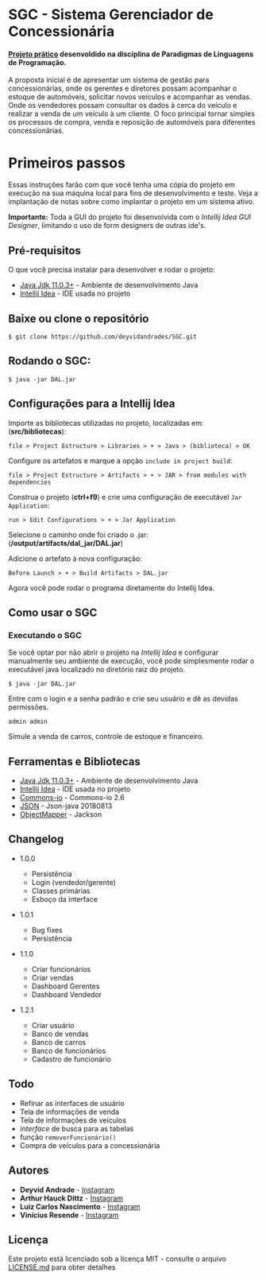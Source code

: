 
# SGC - Sistema Gerenciador de Concessionária
#### [Projeto prático](https://github.com/deyvidandrades/SGC) desenvoldido na disciplina de Paradigmas de Linguagens de Programação.

A proposta inicial é de apresentar um sistema de gestão para concessionárias, onde os gerentes e diretores possam acompanhar o estoque de automóveis, solicitar novos veículos e acompanhar as vendas. Onde os vendedores possam consultar os dados à cerca do veículo e realizar a venda de um veículo à um cliente. O foco principal tornar simples os processos de compra, venda e reposição de automóveis para diferentes concessionárias.

# Primeiros passos

Essas instruções farão com que você tenha uma cópia do projeto em execução na sua máquina local para fins de desenvolvimento e teste. Veja a implantação de notas sobre como implantar o projeto em um sistema ativo.

**Importante:** Toda a GUI do projeto foi desenvolvida com o *Intellij Idea GUI Designer*, limitando o uso de form designers de outras ide's.

## Pré-requisitos

O que você precisa instalar para desenvolver e rodar o projeto:
* [Java Jdk 11.0.3+](https://www.oracle.com/technetwork/pt/java/javase/downloads/jdk8-downloads-2133151.html) - Ambiente de desenvolvimento Java
* [Intellij Idea](https://www.jetbrains.com/idea/download/) - IDE usada no projeto




## Baixe ou clone o repositório
```
$ git clone https://github.com/deyvidandrades/SGC.git
```
## Rodando o SGC:
```
$ java -jar DAL.jar
```

## Configurações para a Intellij Idea

Importe as bibliotecas utilizadas no projeto, localizadas em: (**src/bibliotecas**):
```
file > Project Estructure > Libraries > + > Java > (biblioteca) > OK
```

Configure os artefatos e marque a opção `include in project build`:
```
file > Project Estructure > Artifacts > + > JAR > from modules with dependencies
```
Construa o projeto (**ctrl+f9**) e crie uma configuração de executável `Jar Application`:
```
run > Edit Configurations > + > Jar Application
```
Selecione o caminho onde foi criado o .jar: (**/output/artifacts/dal_jar/DAL.jar**)

Adicione o artefato à nova configuração:
```
Before Launch > + > Build Artifacts > DAL.jar
```
Agora você pode rodar o programa diretamente do Intellij Idea.

## Como usar o SGC

### Executando o SGC
Se você optar por não abrir o projeto na *Intellij Idea*  e configurar manualmente seu ambiente de execução, você pode simplesmente rodar o executável java localizado no diretório raiz do projeto.
```
$ java -jar DAL.jar
```

Entre com o login e a senha padrão e crie seu usuário e dê as devidas permissões.
```
admin admin
```
Simule a venda de carros, controle de estoque e financeiro.

## Ferramentas e Bibliotecas

* [Java Jdk 11.0.3+](https://www.oracle.com/technetwork/pt/java/javase/downloads/jdk8-downloads-2133151.html) - Ambiente de desenvolvimento Java
* [Intellij Idea](https://www.jetbrains.com/idea/download/) - IDE usada no projeto
* [Commons-io](https://github.com/deyvidandrades/SGC/tree/master2/src/bibliotecas/commons-io-2.6.jar) - Commons-io 2.6
* [JSON](https://github.com/deyvidandrades/SGC/tree/master2/src/bibliotecas/json-20180813.jar) - Json-java 20180813
* [ObjectMapper](https://github.com/deyvidandrades/SGC/tree/master2/src/bibliotecas/jackson-all-1.9.0.jar) - Jackson

## Changelog
-   1.0.0
	- Persistência
	- Login (vendedor/gerente)
	- Classes primárias
	- Esboço da interface

-   1.0.1
	- Bug fixes 
	- Persistência
	
-  1.1.0
	- Criar funcionários
	- Criar vendas
	- Dashboard Gerentes
	- Dashboard Vendedor
 
-   1.2.1
    - Criar usuário
	- Banco de vendas
	- Banco de carros
	- Banco de funcionários
	- Cadastro de funcionário

## Todo
- Refinar as interfaces de usuário
- Tela de informações de venda
- Tela de informações de veículos
- *interface* de busca para as tabelas
- função `removerFuncionário()`
- Compra de veículos para a concessionária

## Autores

* **Deyvid Andrade** - [Instagram](https://instagram.com/deyvidandrades)
* **Arthur Hauck Dittz** - [Instagram](https://instagram.com/arthurhd)
* **Luiz Carlos Nascimento** - [Instagram](https://instagram.com/luizcnfilho)
* **Vinícius Resende** - [Instagram](https://instagram.com/vinny_u.u_)

## Licença
Este projeto está licenciado sob a licença MIT - consulte o arquivo [LICENSE.md](LICENSE.md) para obter detalhes
